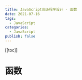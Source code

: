 ```yaml
---
title: JavaScript高级程序设计 - 函数
date: 2021-07-16
tags:
  - JavaScript
categories:
  - JavaScript
publish: false
---
```


[[toc]]

# 函数
